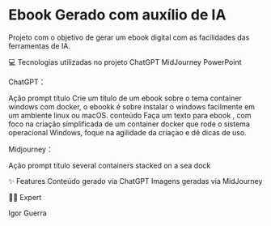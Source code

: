 # Ebook Gerado com auxílio de IA

Projeto com o objetivo de gerar um ebook digital com as facilidades das ferramentas de IA.

💻 Tecnologias utilizadas no projeto
ChatGPT
MidJourney
PowerPoint

ChatGPT：

Ação	prompt
título	Crie um título de um ebook sobre o tema container windows com docker, o ebookk é sobre instalar o windows facilmente em um ambiente linux ou macOS.
conteúdo	Faça um texto para ebook , com foco na criação simplificada de um container docker que rode o sistema operacional Windows, foque na agilidade da criaçao e dê dicas de uso.

Midjourney：

Ação	prompt
título several containers stacked on a sea dock

✨ Features
Conteúdo gerado via ChatGPT
Imagens geradas via MidJourney


👨‍💻 Expert

   Igor Guerra


